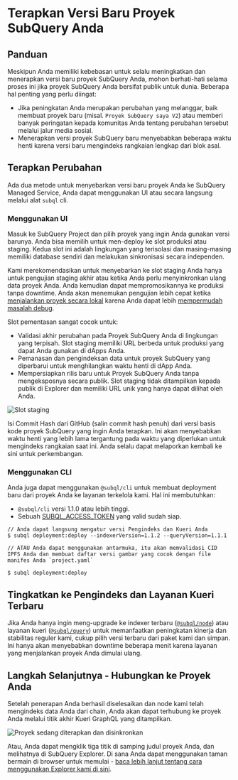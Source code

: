 # Terapkan Versi Baru Proyek SubQuery Anda

## Panduan

Meskipun Anda memiliki kebebasan untuk selalu meningkatkan dan menerapkan versi baru proyek SubQuery Anda, mohon berhati-hati selama proses ini jika proyek SubQuery Anda bersifat publik untuk dunia. Beberapa hal penting yang perlu diingat:

- Jika peningkatan Anda merupakan perubahan yang melanggar, baik membuat proyek baru (misal. `Proyek SubQuery saya V2`) atau memberi banyak peringatan kepada komunitas Anda tentang perubahan tersebut melalui jalur media sosial.
- Menerapkan versi proyek SubQuery baru menyebabkan beberapa waktu henti karena versi baru mengindeks rangkaian lengkap dari blok asal.

## Terapkan Perubahan

Ada dua metode untuk menyebarkan versi baru proyek Anda ke SubQuery Managed Service, Anda dapat menggunakan UI atau secara langsung melalui alat `subql` cli.

### Menggunakan UI

Masuk ke SubQuery Project dan pilih proyek yang ingin Anda gunakan versi barunya. Anda bisa memilih untuk men-deploy ke slot produksi atau staging. Kedua slot ini adalah lingkungan yang terisolasi dan masing-masing memiliki database sendiri dan melakukan sinkronisasi secara independen.

Kami merekomendasikan untuk menyebarkan ke slot staging Anda hanya untuk pengujian staging akhir atau ketika Anda perlu menyinkronkan ulang data proyek Anda. Anda kemudian dapat mempromosikannya ke produksi tanpa downtime. Anda akan menemukan pengujian lebih cepat ketika [menjalankan proyek secara lokal](../run_publish/run.md) karena Anda dapat lebih [mempermudah masalah debug](../academy/tutorials_examples/debug-projects.md).

Slot pementasan sangat cocok untuk:

- Validasi akhir perubahan pada Proyek SubQuery Anda di lingkungan yang terpisah. Slot staging memiliki URL berbeda untuk produksi yang dapat Anda gunakan di dApps Anda.
- Pemanasan dan pengindeksan data untuk proyek SubQuery yang diperbarui untuk menghilangkan waktu henti di dApp Anda.
- Mempersiapkan rilis baru untuk Proyek SubQuery Anda tanpa mengeksposnya secara publik. Slot staging tidak ditampilkan kepada publik di Explorer dan memiliki URL unik yang hanya dapat dilihat oleh Anda.

![Slot staging](/assets/img/staging_slot.png)

Isi Commit Hash dari GitHub (salin commit hash penuh) dari versi basis kode proyek SubQuery yang ingin Anda terapkan. Ini akan menyebabkan waktu henti yang lebih lama tergantung pada waktu yang diperlukan untuk mengindeks rangkaian saat ini. Anda selalu dapat melaporkan kembali ke sini untuk perkembangan.

### Menggunakan CLI

Anda juga dapat menggunakan `@subql/cli` untuk membuat deployment baru dari proyek Anda ke layanan terkelola kami. Hal ini membutuhkan:

- `@subql/cli` versi 1.1.0 atau lebih tinggi.
- Sebuah [SUBQL_ACCESS_TOKEN](../run_publish/ipfs.md#prepare-your-subql-access-token) yang valid sudah siap.

```shell
// Anda dapat langsung mengatur versi Pengindeks dan Kueri Anda
$ subql deployment:deploy --indexerVersion=1.1.2 --queryVersion=1.1.1

// ATAU Anda dapat menggunakan antarmuka, itu akan memvalidasi CID IPFS Anda dan membuat daftar versi gambar yang cocok dengan file manifes Anda `project.yaml`

$ subql deployment:deploy
```

## Tingkatkan ke Pengindeks dan Layanan Kueri Terbaru

Jika Anda hanya ingin meng-upgrade ke indexer terbaru ([`@subql/node`](https://www.npmjs.com/package/@subql/node)) atau layanan kueri ([`@subql/query`](https://www.npmjs.com/package/@subql/query)) untuk memanfaatkan peningkatan kinerja dan stabilitas reguler kami, cukup pilih versi terbaru dari paket kami dan simpan. Ini hanya akan menyebabkan downtime beberapa menit karena layanan yang menjalankan proyek Anda dimulai ulang.

## Langkah Selanjutnya - Hubungkan ke Proyek Anda

Setelah penerapan Anda berhasil diselesaikan dan node kami telah mengindeks data Anda dari chain, Anda akan dapat terhubung ke proyek Anda melalui titik akhir Kueri GraphQL yang ditampilkan.

![Proyek sedang diterapkan dan disinkronkan](/assets/img/projects-deploy-sync.png)

Atau, Anda dapat mengklik tiga titik di samping judul proyek Anda, dan melihatnya di SubQuery Explorer. Di sana Anda dapat menggunakan taman bermain di browser untuk memulai - [baca lebih lanjut tentang cara menggunakan Explorer kami di sini](../run_publish/query.md).
